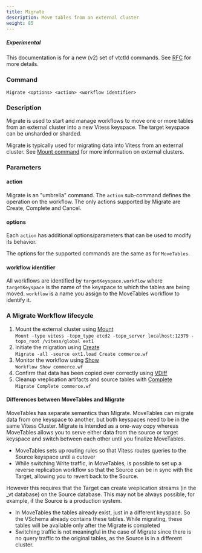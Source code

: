 ```yaml
---
title: Migrate
description: Move tables from an external cluster
weight: 85
---
```

##### _Experimental_
This documentation is for a new (v2) set of vtctld commands. See [RFC](https://github.com/vitessio/vitess/issues/7225) for more details.

### Command

```
Migrate <options> <action> <workflow identifier>
```

### Description

Migrate is used to start and manage workflows to move one or more tables from an external cluster into a new Vitess keyspace. The target keyspace can be unsharded or sharded.

Migrate is typically used for migrating data into Vitess from an external cluster. See [Mount command](../mount) for more information on external clusters.

### Parameters

#### action

<div class="cmd">

Migrate is an "umbrella" command. The `action` sub-command defines the operation on the workflow.
The only actions supported by Migrate are Create, Complete and Cancel.

</div>

#### options
<div class="cmd">

Each `action` has additional options/parameters that can be used to modify its behavior.

The options for the supported commands are the same as for `MoveTables`.

</div>

#### workflow identifier

<div class="cmd">

All workflows are identified by `targetKeyspace.workflow` where `targetKeyspace` is the name of the keyspace to which the tables are being moved. `workflow` is a name you assign to the MoveTables workflow to identify it.

</div>


### A Migrate Workflow lifecycle

1. Mount the external cluster using [Mount](../mount)<br/>
`Mount -type vitess -topo_type etcd2 -topo_server localhost:12379 -topo_root /vitess/global ext1`
1. Initiate the migration using [Create](../create)<br/>
`Migrate -all -source ext1.load Create commerce.wf`
1. Monitor the workflow using [Show](../show)<br/>
`Workflow Show commerce.wf`
1. Confirm that data has been copied over correctly using [VDiff](../../../vdiff)
1. Cleanup vreplication artifacts and source tables with [Complete](../complete) <br/>
`Migrate Complete commerce.wf`


#### Differences between MoveTables and Migrate

MoveTables has separate semantics than Migrate. MoveTables can migrate data from one keyspace to another, but both keyspaces need to be in the same Vitess Cluster. Migrate is intended as a one-way copy whereas MoveTables allows you to serve either data from the source or target keyspace and switch between each other until you finalize MoveTables.

* MoveTables sets up routing rules so that Vitess routes queries to the Source keyspace until a cutover
* While switching Write traffic, in MoveTables, is possible to set up a reverse replication workflow so that the Source can be in sync with the Target, allowing you to revert back to the Source.

However this requires that the Target can create vreplication streams (in the \_vt database) on the Source database. This may not be always possible, for example, if the Source is a production system.

* In MoveTables the tables already exist, just in a different keyspace. So the VSchema already contains these tables. While migrating, these tables will be available only after the Migrate is completed
* Switching traffic is not meaningful in the case of Migrate since there is no query traffic to the original tables, as the Source is in a different cluster.
